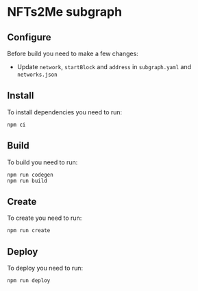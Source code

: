 # NFTs2Me subgraph

## Configure

Before build you need to make a few changes:

* Update `network`, `startBlock` and `address` in `subgraph.yaml` and `networks.json`

## Install

To install dependencies you need to run:
```
npm ci
```

## Build

To build you need to run:
```
npm run codegen
npm run build
```

## Create

To create you need to run:
```
npm run create
```

## Deploy

To deploy you need to run:
```
npm run deploy
```
